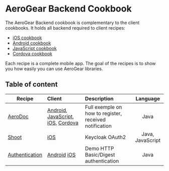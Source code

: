 AeroGear Backend Cookbook
=========================

The AeroGear Backend cookbook is complementary to the client cookbooks. It holds all backend required to client recipes:

- [iOS cookbook](https://github.com/aerogear/aerogear-ios-cookbook)
- [Android cookbook](https://github.com/aerogear/aerogear-android-cookbook)
- [JavaScript cookbook](https://github.com/aerogear/aerogear-js-cookbook)
- [Cordova cookbook](https://github.com/edewit/aerogear-cordova-cookbook)

Each recipe is a complete mobile app. The goal of the recipes is to show you how easily you can use  AeroGear libraries.  

## Table of content

| Recipe 	| Client 	| Description| Language|
| ------------- |:-------------| :-------------|:-----:|
| [AeroDoc](https://github.com/aerogear/aerogear-aerodoc-ios) | [Android](https://github.com/aerogear/aerogear-aerodoc-android), [JavaScript](https://github.com/aerogear/aerogear-aerodoc-web), [iOS](https://github.com/aerogear/aerogear-aerodoc-ios), [Cordova](https://github.com/aerogear/aerogear-aerodoc-cordova) | Full exemple on how to register, received notification | Java  |
| [Shoot](Shoot/README.md) | [iOS](https://github.com/aerogear/aerogear-ios-cookbook/blob/swift/Shoot/README.md) | Keycloak OAuth2 | Java, JavaScript |
| [Authentication](Authentication/README.md) | [Android](https://github.com/aerogear/aerogear-android-cookbook/tree/master/src/org/jboss/aerogear/cookbook/authentication) [iOS](https://github.com/aerogear/aerogear-ios-cookbook/tree/master/Authentication) | Demo HTTP Basic/Digest authentication| Java  |

